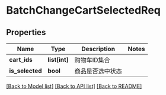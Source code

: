 # BatchChangeCartSelectedReq

## Properties
Name | Type | Description | Notes
------------ | ------------- | ------------- | -------------
**cart_ids** | **list[int]** |  购物车ID集合 | 
**is_selected** | **bool** |  商品是否选中状态 | 

[[Back to Model list]](../README.md#documentation-for-models) [[Back to API list]](../README.md#documentation-for-api-endpoints) [[Back to README]](../README.md)


